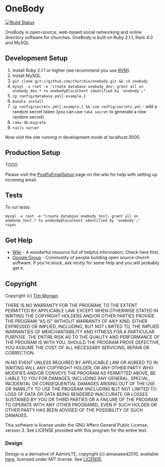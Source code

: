 # OneBody

[![Build Status](https://travis-ci.org/churchio/onebody.png)](https://travis-ci.org/churchio/onebody)

OneBody is open-source, web-based social networking and online directory software for churches. OneBody is built on Ruby 2.1.1, Rails 4.0 and MySQL.


## Development Setup

1. Install Ruby 2.1.1 or higher (we recommend you use [RVM](https://rvm.io/)).
2. Install MySQL.
3. `git clone git://github.com/churchio/onebody.git && cd onebody`
4. `mysql -u root -e "create database onebody_dev; grant all on onebody_dev.* to onebody@localhost identified by 'onebody';"`
5. `cp config/database.yml{.example,}`
6. `bundle install`
7. `cp config/secrets.yml{.example,} && vim config/secrets.yml` - add a random secret token (you can use `rake secret` to generate a new random secret)
8. `rake db:migrate`
9. `rails server`

Now visit the site running in development mode at localhost:3000.

## Production Setup

TODO

Please visit the [PostfixEmailSetup](http://github.com/churchio/onebody/wiki/PostfixEmailSetup) page on the wiki for help with setting up incoming email.


## Tests

To run tests:

```
mysql -u root -e "create database onebody_test; grant all on onebody_test.* to onebody@localhost identified by 'onebody';"
rspec
```

## Get Help

* [Wiki](http://wiki.github.com/churchio/onebody) - A wonderful resource full of helpful information; Check here first.
* [Google Group](http://groups.google.com/group/churchio) - Community of people building open source church software. If you're stuck, ask nicely for some help and you will probably get it.


## Copyright

Copyright (c) [Tim Morgan](http://timmorgan.org)

THERE IS NO WARRANTY FOR THE PROGRAM, TO THE EXTENT PERMITTED BY APPLICABLE LAW. EXCEPT WHEN OTHERWISE STATED IN WRITING THE COPYRIGHT HOLDERS AND/OR OTHER PARTIES PROVIDE THE PROGRAM "AS IS" WITHOUT WARRANTY OF ANY KIND, EITHER EXPRESSED OR IMPLIED, INCLUDING, BUT NOT LIMITED TO, THE IMPLIED WARRANTIES OF MERCHANTABILITY AND FITNESS FOR A PARTICULAR PURPOSE. THE ENTIRE RISK AS TO THE QUALITY AND PERFORMANCE OF THE PROGRAM IS WITH YOU. SHOULD THE PROGRAM PROVE DEFECTIVE, YOU ASSUME THE COST OF ALL NECESSARY SERVICING, REPAIR OR CORRECTION.

IN NO EVENT UNLESS REQUIRED BY APPLICABLE LAW OR AGREED TO IN WRITING WILL ANY COPYRIGHT HOLDER, OR ANY OTHER PARTY WHO MODIFIES AND/OR CONVEYS THE PROGRAM AS PERMITTED ABOVE, BE LIABLE TO YOU FOR DAMAGES, INCLUDING ANY GENERAL, SPECIAL, INCIDENTAL OR CONSEQUENTIAL DAMAGES ARISING OUT OF THE USE OR INABILITY TO USE THE PROGRAM (INCLUDING BUT NOT LIMITED TO LOSS OF DATA OR DATA BEING RENDERED INACCURATE OR LOSSES SUSTAINED BY YOU OR THIRD PARTIES OR A FAILURE OF THE PROGRAM TO OPERATE WITH ANY OTHER PROGRAMS), EVEN IF SUCH HOLDER OR OTHER PARTY HAS BEEN ADVISED OF THE POSSIBILITY OF SUCH DAMAGES.

This software is license under the GNU Affero General Public License, version 3. See LICENSE provided with this program for the entire text.

### Design

Design is a derivative of AdminLTE, copyright (c) almasaeed2010, available [here](https://github.com/almasaeed2010/AdminLTE), licensed under MIT license. See [LICENSE](https://github.com/almasaeed2010/AdminLTE/blob/master/LICENSE).

